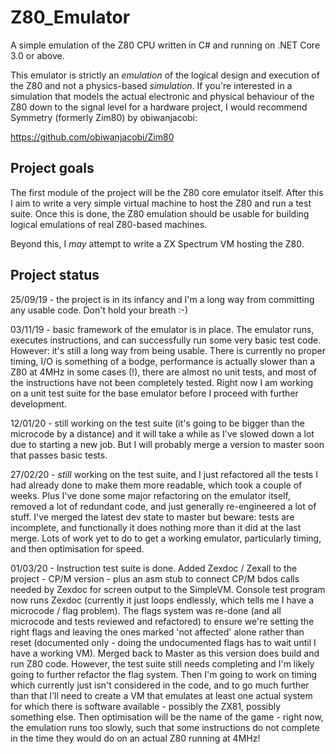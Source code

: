 # Z80_Emulator

A simple emulation of the Z80 CPU written in C# and running on .NET Core 3.0 or above. 

This emulator is strictly an *emulation* of the logical design and execution of the Z80 and not a physics-based *simulation*. If you're interested in a simulation that models the actual electronic and physical behaviour of the Z80 down to the signal level for a hardware project, I would recommend Symmetry (formerly Zim80) by obiwanjacobi:

https://github.com/obiwanjacobi/Zim80

## Project goals

The first module of the project will be the Z80 core emulator itself. After this I aim to write a very simple virtual machine to host the Z80 and run a test suite. Once this is done, the Z80 emulation should be usable for building logical emulations of real Z80-based machines. 

Beyond this, I *may* attempt to write a ZX Spectrum VM hosting the Z80.

## Project status

25/09/19 - the project is in its infancy and I'm a long way from committing any usable code. Don't hold your breath :-)

03/11/19 - basic framework of the emulator is in place. The emulator runs, executes instructions, and can successfully run some very basic test code. However: it's still a long way from being usable. There is currently no proper timing, I/O is something of a bodge, performance is actually slower than a Z80 at 4MHz in some cases (!), there are almost no unit tests, and most of the instructions have not been completely tested. Right now I am working on a unit test suite for the base emulator before I proceed with further development. 

12/01/20 - still working on the test suite (it's going to be bigger than the microcode by a distance) and it will take a while as I've slowed down a lot due to starting a new job. But I will probably merge a version to master soon that passes basic tests.

27/02/20 - *still* working on the test suite, and I just refactored all the tests I had already done to make them more readable, which took a couple of weeks. Plus I've done some major refactoring on the emulator itself, removed a lot of redundant code, and just generally re-engineered a lot of stuff. I've merged the latest dev state to master but beware: tests are incomplete, and functionally it does nothing more than it did at the last merge. Lots of work yet to do to get a working emulator, particularly timing, and then optimisation for speed. 

01/03/20 - Instruction test suite is done. Added Zexdoc / Zexall to the project - CP/M version - plus an asm stub to connect CP/M bdos calls needed by Zexdoc for screen output to the SimpleVM. Console test program now runs Zexdoc (currently it just loops endlessly, which tells me I have a microcode / flag problem). The flags system was re-done (and all microcode and tests reviewed and refactored) to ensure we're setting the right flags and leaving the ones marked 'not affected' alone rather than reset (documented only - doing the undocumented flags has to wait until I have a working VM). Merged back to Master as this version does build and run Z80 code. However, the test suite still needs completing and I'm likely going to further refactor the flag system. Then I'm going to work on timing which currently just isn't considered in the code, and to go much further than that I'll need to create a VM that emulates at least one actual system for which there is software available - possibly the ZX81, possibly something else. Then optimisation will be the name of the game - right now, the emulation runs too slowly, such that some instructions do not complete in the time they would do on an actual Z80 running at 4MHz!
